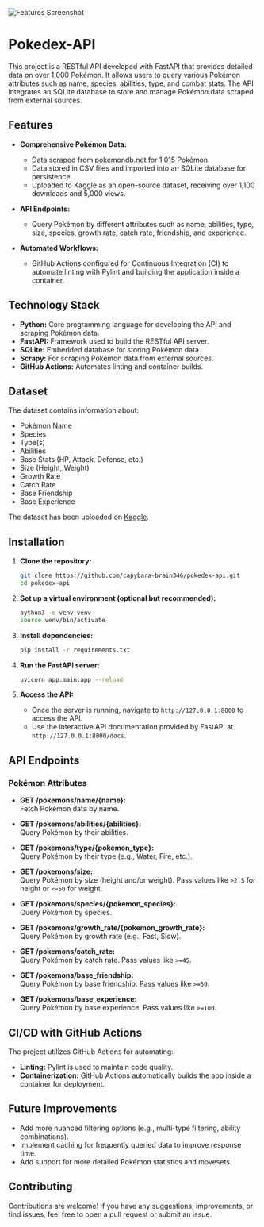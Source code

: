 <img src="https://github.com/user-attachments/assets/de7f2289-5809-4126-8432-5fcd1e625c5a" alt="Features Screenshot" width="full">

# Pokedex-API

This project is a RESTful API developed with FastAPI that provides detailed data on over 1,000 Pokémon. It allows users to query various Pokémon attributes such as name, species, abilities, type, and combat stats. The API integrates an SQLite database to store and manage Pokémon data scraped from external sources.

## Features
- **Comprehensive Pokémon Data:**
  - Data scraped from [pokemondb.net](https://pokemondb.net) for 1,015 Pokémon.
  - Data stored in CSV files and imported into an SQLite database for persistence.
  - Uploaded to Kaggle as an open-source dataset, receiving over 1,100 downloads and 5,000 views.

- **API Endpoints:**
  - Query Pokémon by different attributes such as name, abilities, type, size, species, growth rate, catch rate, friendship, and experience.

- **Automated Workflows:**
  - GitHub Actions configured for Continuous Integration (CI) to automate linting with Pylint and building the application inside a container.

## Technology Stack

- **Python:** Core programming language for developing the API and scraping Pokémon data.
- **FastAPI:** Framework used to build the RESTful API server.
- **SQLite:** Embedded database for storing Pokémon data.
- **Scrapy:** For scraping Pokémon data from external sources.
- **GitHub Actions:** Automates linting and container builds.

## Dataset

The dataset contains information about:
- Pokémon Name
- Species
- Type(s)
- Abilities
- Base Stats (HP, Attack, Defense, etc.)
- Size (Height, Weight)
- Growth Rate
- Catch Rate
- Base Friendship
- Base Experience

The dataset has been uploaded on [Kaggle](https://www.kaggle.com/datasets/crinklybrain2003/pokmon-base-stats-dataset).

## Installation

1. **Clone the repository:**
   ```bash
   git clone https://github.com/capybara-brain346/pokedex-api.git
   cd pokedex-api
   ```

2. **Set up a virtual environment (optional but recommended):**
   ```bash
   python3 -m venv venv
   source venv/bin/activate
   ```

3. **Install dependencies:**
   ```bash
   pip install -r requirements.txt
   ```

4. **Run the FastAPI server:**
   ```bash
   uvicorn app.main:app --reload
   ```

5. **Access the API:**
   - Once the server is running, navigate to `http://127.0.0.1:8000` to access the API.
   - Use the interactive API documentation provided by FastAPI at `http://127.0.0.1:8000/docs`.

## API Endpoints

### Pokémon Attributes

- **GET /pokemons/name/{name}:**  
  Fetch Pokémon data by name.
  
- **GET /pokemons/abilities/{abilities}:**  
  Query Pokémon by their abilities.

- **GET /pokemons/type/{pokemon_type}:**  
  Query Pokémon by their type (e.g., Water, Fire, etc.).

- **GET /pokemons/size:**  
  Query Pokémon by size (height and/or weight). Pass values like `>2.5` for height or `<=50` for weight.

- **GET /pokemons/species/{pokemon_species}:**  
  Query Pokémon by species.

- **GET /pokemons/growth_rate/{pokemon_growth_rate}:**  
  Query Pokémon by growth rate (e.g., Fast, Slow).

- **GET /pokemons/catch_rate:**  
  Query Pokémon by catch rate. Pass values like `>=45`.

- **GET /pokemons/base_friendship:**  
  Query Pokémon by base friendship. Pass values like `>=50`.

- **GET /pokemons/base_experience:**  
  Query Pokémon by base experience. Pass values like `>=100`.

## CI/CD with GitHub Actions

The project utilizes GitHub Actions for automating:
- **Linting:** Pylint is used to maintain code quality.
- **Containerization:** GitHub Actions automatically builds the app inside a container for deployment.

## Future Improvements

- Add more nuanced filtering options (e.g., multi-type filtering, ability combinations).
- Implement caching for frequently queried data to improve response time.
- Add support for more detailed Pokémon statistics and movesets.

## Contributing

Contributions are welcome! If you have any suggestions, improvements, or find issues, feel free to open a pull request or submit an issue.
